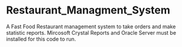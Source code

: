# Restaurant_Managment_System
A Fast Food Restaurant management system to take orders and make statistic reports.
Mircosoft Crystal Reports and Oracle Server must be installed for this code to run.

